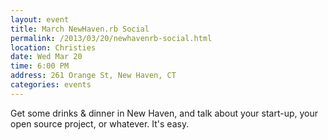 ```yaml
---
layout: event
title: March NewHaven.rb Social
permalink: /2013/03/20/newhavenrb-social.html
location: Christies
date: Wed Mar 20
time: 6:00 PM
address: 261 Orange St, New Haven, CT
categories: events
---
```

Get some drinks & dinner in New Haven, and talk about your start-up, your open source project, or whatever. It's easy.